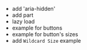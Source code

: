 - add 'aria-hidden'
- add part
- lazy load
- example for buttons
- example for button's sizes
- add `Wildcard Size` example
